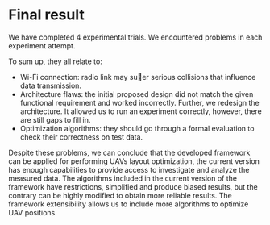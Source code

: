 # Final result

We have completed 4 experimental trials. We encountered problems in each experiment attempt.

To sum up, they all relate to:
- Wi-Fi connection: radio link may suer serious collisions that influence data transmission.
- Architecture flaws: the initial proposed design did not match the given functional requirement 
and worked incorrectly. Further, we redesign the architecture. It allowed us to run an
experiment correctly, however, there are still gaps to fill in.
- Optimization algorithms: they should go through a formal evaluation to check their correctness
on test data.

Despite these problems, we can conclude that the developed framework can be applied for 
performing UAVs layout optimization, the current version has enough capabilities to provide access 
to investigate and analyze the measured data. The algorithms included in the current version of the
framework have restrictions, simplified and produce biased results, but the contrary can be highly
modified to obtain more reliable results. The framework extensibility allows us to include more
algorithms to optimize UAV positions.